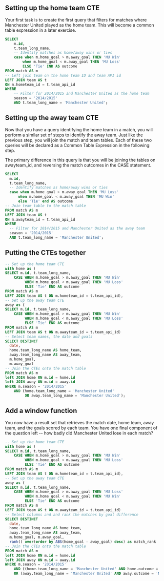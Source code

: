 ## Setting up the home team CTE

Your first task is to create the first query that filters for matches where Manchester United played as the home team. This will become a common table expression in a later exercise.

```sql
SELECT 
	m.id, 
    t.team_long_name,
    -- Identify matches as home/away wins or ties
	case when m.home_goal > m.away_goal THEN 'MU Win'
		when m.home_goal < m.away_goal THEN 'MU Loss'
        ELSE 'Tie' END AS outcome
FROM match AS m
-- Left join team on the home team ID and team API id
LEFT JOIN team AS t 
ON m.hometeam_id = t.team_api_id
WHERE 
	-- Filter for 2014/2015 and Manchester United as the home team
	season = '2014/2015'
	AND t.team_long_name = 'Manchester United';
  ```
  
  ## Setting up the away team CTE
  Now that you have a query identifying the home team in a match, you will perform a similar set of steps to identify the away team. Just like the previous step, you will join the match and team tables. Each of these two queries will be declared as a Common Table Expression in the following step.

The primary difference in this query is that you will be joining the tables on awayteam_id, and reversing the match outcomes in the CASE statement.
  ```sql
  SELECT 
	m.id, 
    t.team_long_name,
    -- Identify matches as home/away wins or ties
	case when m.home_goal > m.away_goal THEN 'MU Loss'
		when m.home_goal < m.away_goal THEN 'MU Win'
        else 'Tie' end AS outcome
-- Join team table to the match table
FROM match AS m
LEFT JOIN team AS t 
ON m.awayteam_id = t.team_api_id
WHERE 
	-- Filter for 2014/2015 and Manchester United as the away team
	season = '2014/2015'
	AND t.team_long_name = 'Manchester United';
  ```
  
  ## Putting the CTEs together
  
  ```sql
  -- Set up the home team CTE
with home as (
  SELECT m.id, t.team_long_name,
	  CASE WHEN m.home_goal > m.away_goal THEN 'MU Win'
		   WHEN m.home_goal < m.away_goal THEN 'MU Loss' 
  		   ELSE 'Tie' END AS outcome
  FROM match AS m
  LEFT JOIN team AS t ON m.hometeam_id = t.team_api_id),
-- Set up the away team CTE
away as (
  SELECT m.id, t.team_long_name,
	  CASE WHEN m.home_goal > m.away_goal THEN 'MU Win'
		   WHEN m.home_goal < m.away_goal THEN 'MU Loss' 
  		   ELSE 'Tie' END AS outcome
  FROM match AS m
  LEFT JOIN team AS t ON m.awayteam_id = t.team_api_id)
-- Select team names, the date and goals
SELECT DISTINCT
    date,
    home.team_long_name AS home_team,
    away.team_long_name AS away_team,
    m.home_goal,
    m.away_goal
-- Join the CTEs onto the match table
FROM match AS m
left JOIN home ON m.id = home.id
left JOIN away ON m.id = away.id
WHERE m.season = '2014/2015'
      AND (home.team_long_name = 'Manchester United' 
           OR away.team_long_name = 'Manchester United');
  ```
  
  ## Add a window function
  
  You now have a result set that retrieves the match date, home team, away team, and the goals scored by each team. You have one final component of the question left -- how badly did Manchester United lose in each match?
  
  ```sql
  -- Set up the home team CTE
with home as (
  SELECT m.id, t.team_long_name,
	  CASE WHEN m.home_goal > m.away_goal THEN 'MU Win'
		   WHEN m.home_goal < m.away_goal THEN 'MU Loss' 
  		   ELSE 'Tie' END AS outcome
  FROM match AS m
  LEFT JOIN team AS t ON m.hometeam_id = t.team_api_id),
-- Set up the away team CTE
away as (
  SELECT m.id, t.team_long_name,
	  CASE WHEN m.home_goal > m.away_goal THEN 'MU Loss'
		   WHEN m.home_goal < m.away_goal THEN 'MU Win' 
  		   ELSE 'Tie' END AS outcome
  FROM match AS m
  LEFT JOIN team AS t ON m.awayteam_id = t.team_api_id)
-- Select columns and and rank the matches by goal difference
SELECT DISTINCT
    date,
    home.team_long_name AS home_team,
    away.team_long_name AS away_team,
    m.home_goal, m.away_goal,
    rank() over(order by ABS(home_goal - away_goal) desc) as match_rank
-- Join the CTEs onto the match table
FROM match AS m
left JOIN home ON m.id = home.id
left JOIN away ON m.id = away.id
WHERE m.season = '2014/2015'
      AND ((home.team_long_name = 'Manchester United' AND home.outcome = 'MU Loss')
      OR (away.team_long_name = 'Manchester United' AND away.outcome = 'MU Loss'));
  ```
